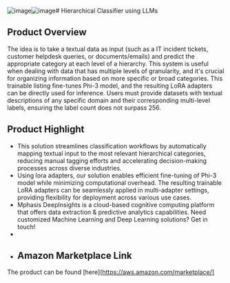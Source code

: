 ![image](https://github.com/user-attachments/assets/52870127-9139-4637-afec-4574aa02dda6)![image](https://github.com/user-attachments/assets/abdce6fe-b278-42c2-8cff-d2542cc99296)# Hierarchical Classifier using LLMs

## Product Overview
The idea is to take a textual data as input (such as a IT incident tickets, customer helpdesk queries, or documents/emails) and predict the appropriate category at each level of a hierarchy. This system is useful when dealing with data that has multiple levels of granularity, and it's crucial for organizing information based on more specific or broad categories. This trainable listing fine-tunes Phi-3 model, and the resulting LoRA adapters can be directly used for inference. Users must provide datasets with textual descriptions of any specific domain and their corresponding multi-level labels, ensuring the label count does not surpass 256.

## Product Highlight
 * This solution streamlines classification workflows by automatically mapping textual input to the most relevant hierarchical categories, reducing manual tagging efforts and accelerating decision-making processes across diverse industries.
 * Using lora adapters, our solution enables efficient fine-tuning of Phi-3 model while minimizing computational overhead. The resulting trainable LoRA adapters can be seamlessly applied in multi-adapter settings, providing flexibility for deployment across various use cases. 
 * Mphasis DeepInsights is a cloud-based cognitive computing platform that offers data extraction & predictive analytics capabilities. Need customized Machine Learning and Deep Learning solutions? Get in touch!
 *
 * ## Amazon Marketplace Link
The product can be found [here](https://aws.amazon.com/marketplace/]
